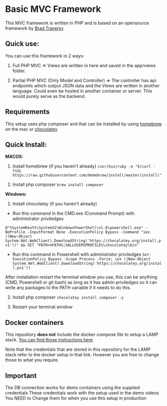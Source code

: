 # Basic MVC Framework 

This MVC framework is written in PHP and is based on an opensource framework by [Brad Traversy](http://traversymedia.com) 

## Quick use:

You can use this framework in 2 ways:

1. Full PHP MVC => Views are written in here and saved in the app/views folder.

2. Partial PHP MVC (Only Model and Controller) => The controller has api endpoints which output JSON data and the Views are written in another language. Could even be hosted in another container or server. This would purely serve as the backend.

## Requirements

This setup uses php composer and that can be installed by using [homebrew](https://brew.sh) on the mac or [chocolatey](https://chocolatey.org)

## Quick Install:

**MACOS:**

1. Install homebrew (if you haven't already)
`/usr/bin/ruby -e "$(curl -fsSL https://raw.githubusercontent.com/Homebrew/install/master/install)"`

2. Install php composer
`brew install composer`

**Windows:**

1. Install chocolatey (if you haven't already)

* Run this command in the CMD.exe (Command Prompt) with administrator priviledges

`@"%SystemRoot%\System32\WindowsPowerShell\v1.0\powershell.exe" -NoProfile -InputFormat None -ExecutionPolicy Bypass -Command "iex ((New-Object System.Net.WebClient).DownloadString('https://chocolatey.org/install.ps1'))" && SET "PATH=%PATH%;%ALLUSERSPROFILE%\chocolatey\bin"`

* Run this command in Powershell with administrator priviledges
`Set-ExecutionPolicy Bypass -Scope Process -Force; iex ((New-Object System.Net.WebClient).DownloadString('https://chocolatey.org/install.ps1'))`

After installation restart the terminal window you use, this can be anything (CMD, Powershell or git bash) as long as it has admin priviledges so it can write any packages to the PATH variable if it needs to do this.

2. Install php composer
`chocolatey install composer -y`

3. Restart your terminal window

## Docker containers

This repository **does not** include the docker-compose file to setup a LAMP stack. [You can find those instructions here](https://github.com/to-jk11/php-container-kit/blob/master/docs/install.md) 

Note that the credentials that are stored in this repository for the LAMP stack refer to the docker setup in that link. However you are free to change those to what you require.

## Important

The DB connection works for demo containers using the supplied credentials
These credentials work with the setup used in the demo videos
You NEED to Change them for when you use this setup in production